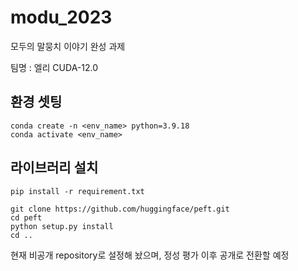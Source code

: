 # modu_2023
모두의 말뭉치 이야기 완성 과제

팀명 : 엘리
CUDA-12.0
## 환경 셋팅


```
conda create -n <env_name> python=3.9.18
conda activate <env_name>
```

## 라이브러리 설치
```
pip install -r requirement.txt

git clone https://github.com/huggingface/peft.git
cd peft
python setup.py install
cd ..
```


현재 비공개 repository로 설정해 놨으며, 정성 평가 이후 공개로 전환할 예정
